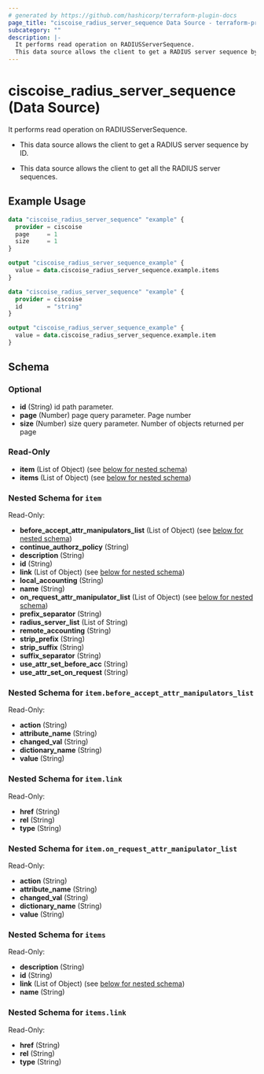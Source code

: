 ```yaml
---
# generated by https://github.com/hashicorp/terraform-plugin-docs
page_title: "ciscoise_radius_server_sequence Data Source - terraform-provider-ciscoise"
subcategory: ""
description: |-
  It performs read operation on RADIUSServerSequence.
  This data source allows the client to get a RADIUS server sequence by ID.This data source allows the client to get all the RADIUS server sequences.
---
```


# ciscoise_radius_server_sequence (Data Source)

It performs read operation on RADIUSServerSequence.

- This data source allows the client to get a RADIUS server sequence by ID.

- This data source allows the client to get all the RADIUS server sequences.

## Example Usage

```terraform
data "ciscoise_radius_server_sequence" "example" {
  provider = ciscoise
  page     = 1
  size     = 1
}

output "ciscoise_radius_server_sequence_example" {
  value = data.ciscoise_radius_server_sequence.example.items
}

data "ciscoise_radius_server_sequence" "example" {
  provider = ciscoise
  id       = "string"
}

output "ciscoise_radius_server_sequence_example" {
  value = data.ciscoise_radius_server_sequence.example.item
}
```

<!-- schema generated by tfplugindocs -->
## Schema

### Optional

- **id** (String) id path parameter.
- **page** (Number) page query parameter. Page number
- **size** (Number) size query parameter. Number of objects returned per page

### Read-Only

- **item** (List of Object) (see [below for nested schema](#nestedatt--item))
- **items** (List of Object) (see [below for nested schema](#nestedatt--items))

<a id="nestedatt--item"></a>
### Nested Schema for `item`

Read-Only:

- **before_accept_attr_manipulators_list** (List of Object) (see [below for nested schema](#nestedobjatt--item--before_accept_attr_manipulators_list))
- **continue_authorz_policy** (String)
- **description** (String)
- **id** (String)
- **link** (List of Object) (see [below for nested schema](#nestedobjatt--item--link))
- **local_accounting** (String)
- **name** (String)
- **on_request_attr_manipulator_list** (List of Object) (see [below for nested schema](#nestedobjatt--item--on_request_attr_manipulator_list))
- **prefix_separator** (String)
- **radius_server_list** (List of String)
- **remote_accounting** (String)
- **strip_prefix** (String)
- **strip_suffix** (String)
- **suffix_separator** (String)
- **use_attr_set_before_acc** (String)
- **use_attr_set_on_request** (String)

<a id="nestedobjatt--item--before_accept_attr_manipulators_list"></a>
### Nested Schema for `item.before_accept_attr_manipulators_list`

Read-Only:

- **action** (String)
- **attribute_name** (String)
- **changed_val** (String)
- **dictionary_name** (String)
- **value** (String)


<a id="nestedobjatt--item--link"></a>
### Nested Schema for `item.link`

Read-Only:

- **href** (String)
- **rel** (String)
- **type** (String)


<a id="nestedobjatt--item--on_request_attr_manipulator_list"></a>
### Nested Schema for `item.on_request_attr_manipulator_list`

Read-Only:

- **action** (String)
- **attribute_name** (String)
- **changed_val** (String)
- **dictionary_name** (String)
- **value** (String)



<a id="nestedatt--items"></a>
### Nested Schema for `items`

Read-Only:

- **description** (String)
- **id** (String)
- **link** (List of Object) (see [below for nested schema](#nestedobjatt--items--link))
- **name** (String)

<a id="nestedobjatt--items--link"></a>
### Nested Schema for `items.link`

Read-Only:

- **href** (String)
- **rel** (String)
- **type** (String)


